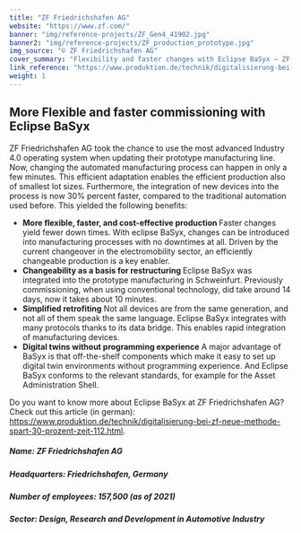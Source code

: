 ```yaml
---
title: "ZF Friedrichshafen AG"
website: "https://www.zf.com/"
banner: "img/reference-projects/ZF_Gen4_41902.jpg"
banner2: "img/reference-projects/ZF_production_prototype.jpg"
img_source: "© ZF Friedrichshafen AG"
cover_summary: "Flexibility and faster changes with Eclipse BaSyx – ZF Friedrichshafen AG is using Eclipse BaSyx to react quickly to changes. ZF experts integrated Eclipse BaSyx in a prototype manufacturing line, including digital twins and lot size one manufacturing. Now, changing the automated manufacturing process can happen in only a few minutes. This efficient adaptation enables the efficient production also of smallest lot sizes. Furthermore, the integration of new devices into the process is now 30% percent faster, compared to the traditional automation used before."
link_reference: "https://www.produktion.de/technik/digitalisierung-bei-zf-neue-methode-spart-30-prozent-zeit-112.html"
weight: 1
---
```



<div class="row">
  <div class=""><h2>More Flexible and faster commissioning with Eclipse BaSyx</h2></div>
  <p>ZF Friedrichshafen AG took the chance to use the most advanced Industry 4.0 operating system when updating their prototype manufacturing line. Now, changing the automated manufacturing process can happen in only a few minutes. This efficient adaptation enables the efficient production also of smallest lot sizes. Furthermore, the integration of new devices into the process is now 30% percent faster, compared to the traditional automation used before. This yielded the following benefits:</p>
  <ul>
    <li><b>More flexible, faster, and cost-effective production </b> 
    Faster changes yield fewer down times. With eclipse BaSyx, changes can be introduced into manufacturing processes with no downtimes at all. Driven by the current changeover in the electromobility sector, an efficiently changeable production is a key enabler.
    </li>     
    <li><b>Changeability as a basis for restructuring </b>    
    Eclipse BaSyx was integrated into the prototype manufacturing in Schweinfurt. Previously commissioning, when using conventional technology, did take around 14 days, now it takes about 10 minutes.</li>     
    <li><b>Simplified retrofiting</b>    
    Not all devices are from the same generation, and not all of them speak the same language. Eclipse BaSyx integrates with many protocols thanks to its data bridge. This enables rapid integration of manufacturing devices.
    </li>      
    <li><b>Digital twins without programming experience</b>
    A major advantage of BaSyx is that off-the-shelf components which make it easy to set up digital twin environments without programming experience. And Eclipse BaSyx conforms to the relevant standards, for example for the Asset Administration Shell. 
    </li>
  </ul>
  <p>Do you want to know more about Eclipse BaSyx at ZF Friedrichshafen AG? Check out this article (in german): <br/>
  <a href="#" class="external" target="_blank">https://www.produktion.de/technik/digitalisierung-bei-zf-neue-methode-spart-30-prozent-zeit-112.html</a>.</p>
</div>
<div class="row" style="padding-bottom:15px;">
    <!--<figure class="img-right"><img src="./img/ZF_logo.png"></figure>-->
    <h5>Name:                ZF Friedrichshafen AG</h5>
    <h5>Headquarters:        Friedrichshafen, Germany</h5>
    <h5>Number of employees: 157,500 (as of 2021)</h5>
    <h5>Sector:              Design, Research and Development in Automotive Industry</h5>
</div>